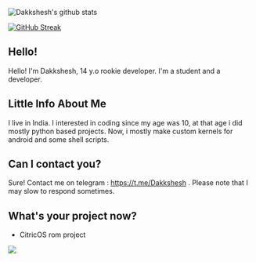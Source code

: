 ![Dakkshesh's github stats](https://github-readme-stats.vercel.app/api?username=dakkshesh07&show_icons=true&theme=algolia)

[![GitHub Streak](https://github-readme-streak-stats.herokuapp.com/?user=dakkshesh07&theme=dark)](https://github.com/DenverCoder1/github-readme-streak-stats)

## Hello!
Hello! I'm Dakkshesh, 14 y.o rookie developer. I'm a student and a developer.

## Little Info About Me
I live in India. I interested in coding since my age was 10, at that age i did mostly python based projects. Now, i mostly make custom kernels for android and some shell scripts.

## Can I contact you?
Sure! Contact me on telegram : https://t.me/Dakkshesh . Please note that I may slow to respond sometimes.

## What's your project now?
- CitricOS rom project


![](https://komarev.com/ghpvc/?username=dakkshesh07)

